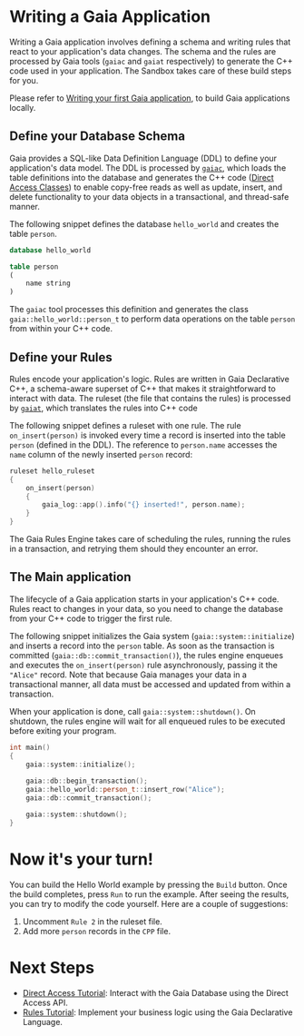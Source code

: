 # Writing a Gaia Application

Writing a Gaia application involves defining a schema and writing rules that react to your application's data changes.
The schema and the rules are processed by Gaia tools (`gaiac` and `gaiat` respectively) to generate the C++ code used in 
your application. The Sandbox takes care of these build steps for you. 

Please refer to 
[Writing your first Gaia application](https://gaia-platform.github.io/gaia-platform-docs.io/articles/tutorials/writing-first-gaia-application.html),
to build Gaia applications locally.

## Define your Database Schema

Gaia provides a SQL-like Data Definition Language (DDL) to define your application's data model. The DDL is processed by 
[`gaiac`](https://gaia-platform.github.io/gaia-platform-docs.io/articles/tools/tool-gaiac.html), which loads the table
definitions into the database and generates the C++ code 
([Direct Access Classes](https://gaia-platform.github.io/gaia-platform-docs.io/articles/apps-direct-access.html))
to enable copy-free reads as well as update, insert, and delete functionality to your data objects in a transactional, 
and thread-safe manner.

The following snippet defines the database `hello_world` and creates the table `person`. 
```sql
database hello_world

table person
(
    name string
)
```

The `gaiac` tool processes this definition and generates the class `gaia::hello_world::person_t` to perform data 
operations on the table `person` from within your C++ code.

## Define your Rules

Rules encode your application's logic. Rules are written in Gaia Declarative C++, a schema-aware superset of C++ that 
makes it straightforward to interact with data. The ruleset (the file that contains the rules) is processed
by [`gaiat`](https://gaia-platform.github.io/gaia-platform-docs.io/articles/tools/tool-gaiat.html), which translates the
rules into C++ code

The following snippet defines a ruleset with one rule. The rule `on_insert(person)` is invoked every time a record is
inserted into the table `person` (defined in the DDL). The reference to `person.name` accesses the `name` column of the 
newly inserted  `person` record:
```cpp
ruleset hello_ruleset
{
    on_insert(person)
    {
        gaia_log::app().info("{} inserted!", person.name);
    }
}
```

The Gaia Rules Engine takes care of scheduling the rules, running the rules in a transaction, and retrying them should 
they encounter an error.

## The Main application

The lifecycle of a Gaia application starts in your application's C++ code. Rules react to changes in your data, so you 
need to change the database from your C++ code to trigger the first rule.

The following snippet initializes the Gaia system (`gaia::system::initialize`) and inserts a record into the `person` 
table. As soon as the transaction is committed (`gaia::db::commit_transaction()`), the rules engine enqueues and executes 
the `on_insert(person)` rule asynchronously, passing it the `"Alice"` record. Note that because Gaia manages your data 
in a transactional manner, all data must be accessed and updated from within a transaction.

When your application is done, call `gaia::system::shutdown()`. On shutdown, the rules engine will wait for all enqueued 
rules to be executed before exiting your program.
```cpp
int main()
{
    gaia::system::initialize();
    
    gaia::db::begin_transaction();
    gaia::hello_world::person_t::insert_row("Alice");
    gaia::db::commit_transaction();

    gaia::system::shutdown();
}
```

# Now it's your turn!

You can build the Hello World example by pressing the `Build` button. Once the build completes, press `Run` to 
run the example. After seeing the results, you can try to modify the code yourself. Here are a 
couple of suggestions:

1. Uncomment `Rule 2` in the ruleset file.
2. Add more `person` records in the `CPP` file.

# Next Steps
- [Direct Access Tutorial](https://sandbox.gaiaplatform.io/?scenario=direct_access): Interact with the Gaia
  Database using the Direct Access API.
- [Rules Tutorial](https://sandbox.gaiaplatform.io/?scenario=rules): Implement your business logic using the
  Gaia Declarative Language.
